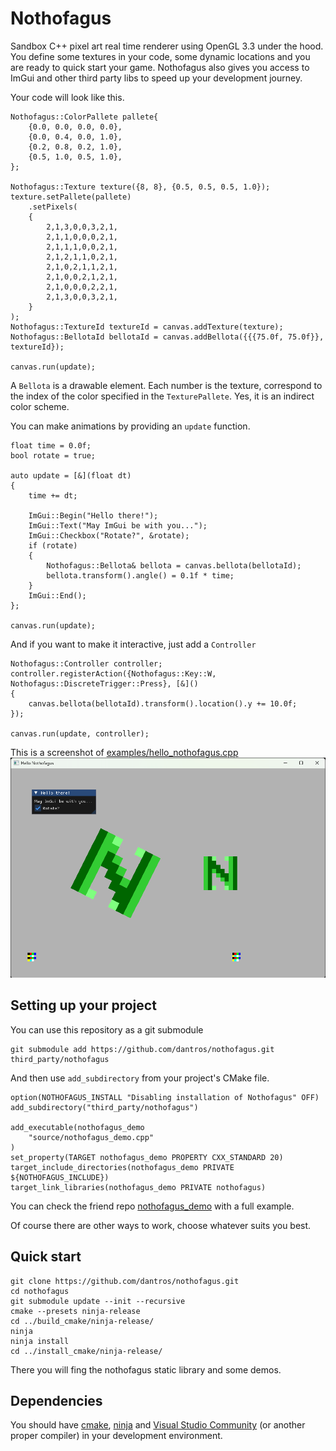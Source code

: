 # Nothofagus

Sandbox C++ pixel art real time renderer using OpenGL 3.3 under the hood.
You define some textures in your code, some dynamic locations and you are ready to quick start your game.
Nothofagus also gives you access to ImGui and other third party libs to speed up your development journey.

Your code will look like this.
```
Nothofagus::ColorPallete pallete{
    {0.0, 0.0, 0.0, 0.0},
    {0.0, 0.4, 0.0, 1.0},
    {0.2, 0.8, 0.2, 1.0},
    {0.5, 1.0, 0.5, 1.0},
};

Nothofagus::Texture texture({8, 8}, {0.5, 0.5, 0.5, 1.0});
texture.setPallete(pallete)
    .setPixels(
    {
        2,1,3,0,0,3,2,1,
        2,1,1,0,0,0,2,1,
        2,1,1,1,0,0,2,1,
        2,1,2,1,1,0,2,1,
        2,1,0,2,1,1,2,1,
        2,1,0,0,2,1,2,1,
        2,1,0,0,0,2,2,1,
        2,1,3,0,0,3,2,1,
    }
);
Nothofagus::TextureId textureId = canvas.addTexture(texture);
Nothofagus::BellotaId bellotaId = canvas.addBellota({{{75.0f, 75.0f}}, textureId});

canvas.run(update);
```
A `Bellota` is a drawable element. Each number is the texture, correspond to the index of the color specified in the `TexturePallete`. Yes, it is an indirect color scheme.

You can make animations by providing an `update` function.
```
float time = 0.0f;
bool rotate = true;

auto update = [&](float dt)
{
    time += dt;

    ImGui::Begin("Hello there!");
    ImGui::Text("May ImGui be with you...");
    ImGui::Checkbox("Rotate?", &rotate);
    if (rotate)
    {
        Nothofagus::Bellota& bellota = canvas.bellota(bellotaId);
        bellota.transform().angle() = 0.1f * time;
    }
    ImGui::End();
};

canvas.run(update);
```
And if you want to make it interactive, just add a `Controller`
```
Nothofagus::Controller controller;
controller.registerAction({Nothofagus::Key::W, Nothofagus::DiscreteTrigger::Press}, [&]()
{
    canvas.bellota(bellotaId).transform().location().y += 10.0f;
});

canvas.run(update, controller);
```
This is a screenshot of [examples/hello_nothofagus.cpp](examples/hello_nothofagus.cpp)
![screenshot](assets/screenshot.webp "screenshot")

## Setting up your project

You can use this repository as a git submodule
```
git submodule add https://github.com/dantros/nothofagus.git third_party/nothofagus
```
And then use `add_subdirectory` from your project's CMake file.
```
option(NOTHOFAGUS_INSTALL "Disabling installation of Nothofagus" OFF)
add_subdirectory("third_party/nothofagus")

add_executable(nothofagus_demo
    "source/nothofagus_demo.cpp"
)
set_property(TARGET nothofagus_demo PROPERTY CXX_STANDARD 20)
target_include_directories(nothofagus_demo PRIVATE ${NOTHOFAGUS_INCLUDE})
target_link_libraries(nothofagus_demo PRIVATE nothofagus)
```
You can check the friend repo [nothofagus_demo](https://github.com/dantros/nothofagus_demo) with a full example.

Of course there are other ways to work, choose whatever suits you best.

## Quick start

```
git clone https://github.com/dantros/nothofagus.git
cd nothofagus
git submodule update --init --recursive
cmake --presets ninja-release
cd ../build_cmake/ninja-release/
ninja
ninja install
cd ../install_cmake/ninja-release/
```
There you will fing the nothofagus static library and some demos.

## Dependencies

You should have [cmake](https://cmake.org/), [ninja](https://ninja-build.org/) and [Visual Studio Community](https://visualstudio.microsoft.com/vs/community/) (or another proper compiler) in your development environment.
